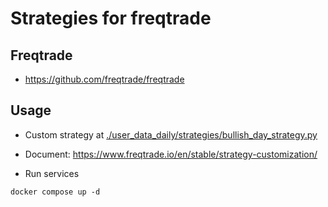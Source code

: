 # Strategies for freqtrade

## Freqtrade
- https://github.com/freqtrade/freqtrade


## Usage
- Custom strategy at [./user_data_daily/strategies/bullish_day_strategy.py](./user_data_daily/strategies/bullish_day_strategy.py)
- Document: https://www.freqtrade.io/en/stable/strategy-customization/

- Run services
```
docker compose up -d
```
